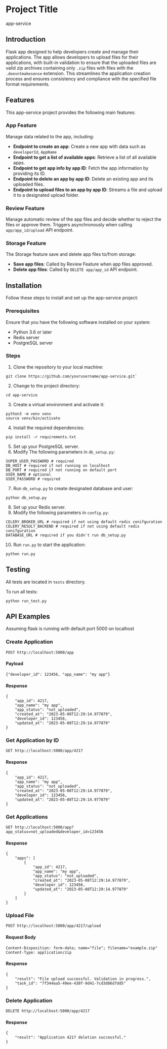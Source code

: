 # Project Title

app-service

## Introduction

Flask app designed to help developers create and manage their applications. The app allows developers to upload files
for their applications, with built-in validation to ensure that the uploaded files are valid zip archives containing
only `.zip` files with files with the `.doesntmakesense` extension. This streamlines the application creation process and ensures
consistency and compliance with the specified file format requirements.

## Features

This app-service project provides the following main features:

### App Feature

Manage data related to the app, including:

- **Endpoint to create an app**: Create a new app with data such as `developerId`, `AppName`
- **Endpoint to get a list of available apps**: Retrieve a list of all available apps.
- **Endpoint to get app info by app ID**: Fetch the app information by providing its ID.
- **Endpoint to delete an app by app ID**: Delete an existing app and its uploaded files.
- **Endpoint to upload files to an app by app ID**: Streams a file and upload it to a designated upload folder.

### Review Feature

Manage automatic review of the app files and decide whether to reject the files or approve them. Triggers asynchronously
when calling `app/app_id/upload` API endpoint.

### Storage Feature

The Storage feature save and delete app files to/from storage:

- **Save app files**: Called by Review Feature when app files approved.
- **Delete app files**: Called by `DELETE app/app_id` API endpoint.

## Installation

Follow these steps to install and set up the app-service project:

### Prerequisites

Ensure that you have the following software installed on your system:

- Python 3.6 or later
- Redis server
- PostgreSQL server

### Steps

1. Clone the repository to your local machine:

```
git clone https://github.com/yourusername/app-service.git`
```

2. Change to the project directory:

```
cd app-service
```

3. Create a virtual environment and activate it:

```
python3 -m venv venv
source venv/bin/activate
```

4. Install the required dependencies:

```
pip install -r requirements.txt
```

5. Set up your PostgreSQL server.
6. Modify The following parameters in `db_setup.py`:

```
SUPER_USER_PASSWORD # required
DB_HOST # required if not running on localhost
DB_PORT # required if not running on default port
USER_NAME # optional
USER_PASSWORD # required
```

7. Run `db_setup.py` to create designated database and user:

```
python db_setup.py
```

8. Set up your Redis server.
9. Modify the following parameters in `config.py`:

```
CELERY_BROKER_URL # required if not using default redis conifguration
CELERY_RESULT_BACKEND # required if not using default redis conifguration
DATABASE_URL # required if you didn't run db_setup.py
```

10. Run `run.py` to start the application:

```
python run.py
```

## Testing
All tests are located in `tests` directory. 

To run all tests:
```
python run_test.py
```

## API Examples
Assuming flask is running with default port 5000 on localhost
### Create Application
```POST http://localhost:5000/app```
#### Payload
```{"developer_id": 123456, "app_name": "my app"}```
#### Response
```
{
    "app_id": 4217,
    "app_name": "my app",
    "app_status": "not_uploaded",
    "created_at": "2023-05-08T12:29:14.977879",
    "developer_id": 123456,
    "updated_at": "2023-05-08T12:29:14.977879"
}
```

### Get Application by ID
```GET http://localhost:5000/app/4217```
#### Response
```
{
    "app_id": 4217,
    "app_name": "my app",
    "app_status": "not_uploaded",
    "created_at": "2023-05-08T12:29:14.977879",
    "developer_id": 123456,
    "updated_at": "2023-05-08T12:29:14.977879"
}
```

### Get Applications
```GET http://localhost:5000/app?app_status=not_uploaded&developer_id=123456```
#### Response
```
{
    "apps": [
        {
            "app_id": 4217,
            "app_name": "my app",
            "app_status": "not_uploaded",
            "created_at": "2023-05-08T12:29:14.977879",
            "developer_id": 123456,
            "updated_at": "2023-05-08T12:29:14.977879"
        }
    ]
}
```

### Upload File
```POST http://localhost:5000/app/4217/upload```
#### Request Body
```
Content-Disposition: form-data; name="file"; filename="example.zip"
Content-Type: application/zip
```
#### Response
```
{
    "result": "File upload successful. Validation in progress.",
    "task_id": "7f344aa5-49ee-430f-9d41-7cd3d86d7dd5"
}
```

### Delete Application
```DELETE http://localhost:5000/app/4217```

#### Response
```
{
    "result": "Application 4217 deletion successful."
}
```
